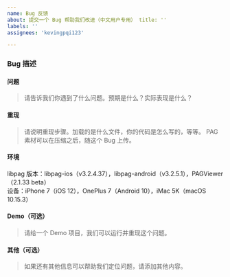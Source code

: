 ```yaml
---
name: Bug 反馈 
about: 提交一个 Bug 帮助我们改进（中文用户专用） title: ''
labels: ''
assignees: 'kevingpqi123'

---
```


<!-- 感谢您使用 libpag！
	在你提交 Bug 之前，请确认以下事项：
	 * 已经读了文档，但是没有找到自己想要的信息。
		 * https://pag.io/
	 * 已经查过现有的 Bug 列表，但是没找到相似的。
		 * https://github.com/Tencent/libpag/issues?utf8=%E2%9C%93&q=is%3Aissue
	 * Github Issue 只用于记录 Bug，如果想咨询使用方式或提功能需求，请使用 https://github.com/Tencent/libpag/discussions 或加入我们 QQ 群讨论。
		 * QQ 群：893379574
-->

### Bug 描述

#### 问题

> 请告诉我们你遇到了什么问题。预期是什么？实际表现是什么？

#### 重现

> 请说明重现步骤。加载的是什么文件，你的代码是怎么写的，等等。
> PAG 素材可以在压缩之后，随这个 Bug 上传。

#### 环境

libpag 版本：libpag-ios（v3.2.4.37），libpag-android（v3.2.5.1），PAGViewer（2.1.33 beta）  
设备：iPhone 7（iOS 12），OnePlus 7（Android 10），iMac 5K（macOS 10.15.3）

#### Demo（可选）

> 请给一个 Demo 项目，我们可以运行并重现这个问题。

#### 其他（可选）

> 如果还有其他信息可以帮助我们定位问题，请添加其他内容。
